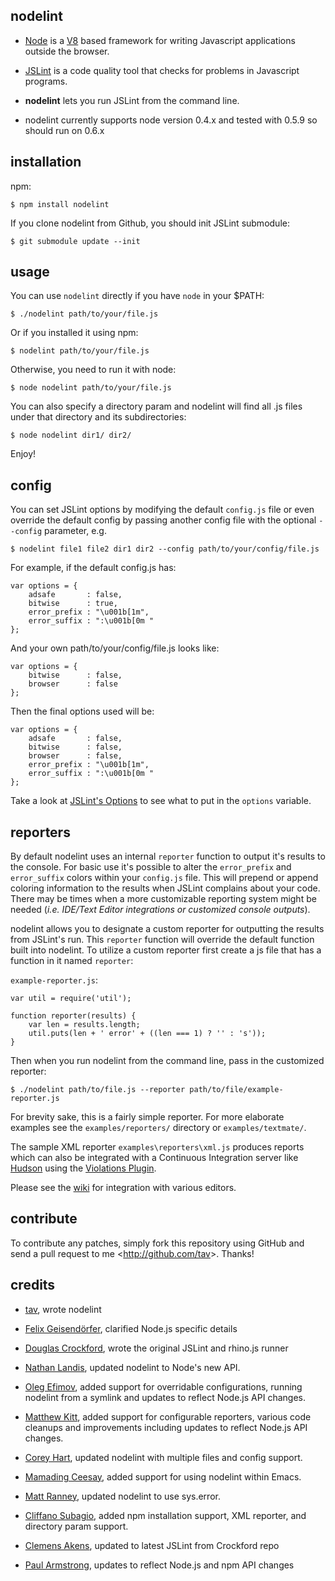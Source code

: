 nodelint
--------

- [Node] is a [V8] based framework for writing Javascript applications outside
  the browser.

- [JSLint] is a code quality tool that checks for problems in Javascript programs.

- **nodelint** lets you run JSLint from the command line.

- nodelint currently supports node version 0.4.x and tested with 0.5.9 so should run on 0.6.x

[Node]: http://nodejs.org/
[V8]: http://code.google.com/p/v8/
[JSLint]: https://github.com/douglascrockford/JSLint


installation
------------

npm:

    $ npm install nodelint


If you clone nodelint from Github, you should init JSLint submodule:

    $ git submodule update --init


usage
-----

You can use `nodelint` directly if you have `node` in your $PATH:

    $ ./nodelint path/to/your/file.js

Or if you installed it using npm:

    $ nodelint path/to/your/file.js

Otherwise, you need to run it with node:

    $ node nodelint path/to/your/file.js

You can also specify a directory param and nodelint will find all .js files under that directory and its subdirectories:

    $ node nodelint dir1/ dir2/

Enjoy!


config
------

You can set JSLint options by modifying the default `config.js` file or even
override the default config by passing another config file with the optional
`--config` parameter, e.g.

    $ nodelint file1 file2 dir1 dir2 --config path/to/your/config/file.js

For example, if the default config.js has:

    var options = {
        adsafe       : false,
        bitwise      : true,
        error_prefix : "\u001b[1m",
        error_suffix : ":\u001b[0m "
    };

And your own path/to/your/config/file.js looks like:

    var options = {
        bitwise      : false,
        browser      : false
    };

Then the final options used will be:

    var options = {
        adsafe       : false,
        bitwise      : false,
        browser      : false,
        error_prefix : "\u001b[1m",
        error_suffix : ":\u001b[0m "
    };

Take a look at [JSLint's Options] to see what to put in the `options` variable.


reporters
---------

By default nodelint uses an internal `reporter` function to output it's results
to the console. For basic use it's possible to alter the `error_prefix` and
`error_suffix` colors within your `config.js` file. This will prepend or append
coloring information to the results when JSLint complains about your code. There
may be times when a more customizable reporting system might be needed (*i.e.
IDE/Text Editor integrations or customized console outputs*).

nodelint allows you to designate a custom reporter for outputting the results
from JSLint's run. This `reporter` function will override the default function
built into nodelint. To utilize a custom reporter first create a js file that
has a function in it named `reporter`:

`example-reporter.js`:

    var util = require('util');

    function reporter(results) {
        var len = results.length;
        util.puts(len + ' error' + ((len === 1) ? '' : 's'));
    }

Then when you run nodelint from the command line, pass in the customized
reporter:

`$ ./nodelint path/to/file.js --reporter path/to/file/example-reporter.js`

For brevity sake, this is a fairly simple reporter. For more elaborate examples
see the `examples/reporters/` directory or `examples/textmate/`.

The sample XML reporter `examples\reporters\xml.js` produces reports which can
also be integrated with a Continuous Integration server like [Hudson] using the
[Violations Plugin].

Please see the [wiki][wiki] for integration with various editors.

[Hudson]: http://hudson-ci.org
[Violations Plugin]: http://wiki.hudson-ci.org/display/HUDSON/Violations

contribute
----------

To contribute any patches, simply fork this repository using GitHub and send a
pull request to me <<http://github.com/tav>>. Thanks!


credits
-------

- [tav], wrote nodelint

- [Felix Geisendörfer][felixge], clarified Node.js specific details

- [Douglas Crockford], wrote the original JSLint and rhino.js runner

- [Nathan Landis][my8bird], updated nodelint to Node's new API.

- [Oleg Efimov][Sannis], added support for overridable configurations, running
  nodelint from a symlink and updates to reflect Node.js API changes.

- [Matthew Kitt][mkitt], added support for configurable reporters, various code
  cleanups and improvements including updates to reflect Node.js API changes.

- [Corey Hart], updated nodelint with multiple files and config support.

- [Mamading Ceesay][evangineer], added support for using nodelint within Emacs.

- [Matt Ranney][mranney], updated nodelint to use sys.error.

- [Cliffano Subagio], added npm installation support, XML reporter, and directory param support.

- [Clemens Akens], updated to latest JSLint from Crockford repo

- [Paul Armstrong], updates to reflect Node.js and npm API changes

[tav]: http://tav.espians.com
[felixge]: http://debuggable.com
[Douglas Crockford]: http://www.crockford.com
[my8bird]: http://github.com/my8bird
[Sannis]: http://github.com/Sannis
[mkitt]: http://github.com/mkitt
[Corey Hart]: http://www.codenothing.com
[evangineer]: http://github.com/evangineer
[mranney]: http://github.com/mranney
[Cliffano Subagio]: http://blog.cliffano.com
[Clemens Akens]: https://github.com/clebert
[Paul Armstrong]: https://github.com/paularmstrong

[JSLINT's Options]: http://www.jslint.com/lint.html#options
[wiki]: http://github.com/tav/nodelint/wiki
